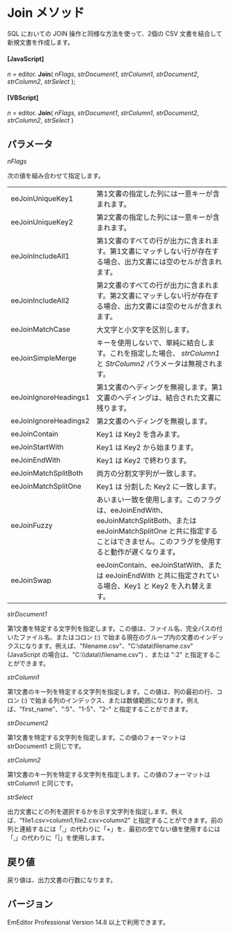 # Join メソッド

SQL においての JOIN 操作と同様な方法を使って、2個の CSV 文書を結合して新規文書を作成します。

#### \[JavaScript\]

_n_ = editor. **Join**( _nFlags_, _strDocument1_, _strColumn1_, _strDocument2_, _strColumn2_, _strSelect_ );

#### \[VBScript\]

_n_ = editor. **Join**( _nFlags_, _strDocument1_, _strColumn1_, _strDocument2_, _strColumn2_, _strSelect_ )

## パラメータ

_nFlags_

次の値を組み合わせて指定します。

|     |     |
| --- | --- |
| eeJoinUniqueKey1 | 第1文書の指定した列には一意キーが含まれます。 |
| eeJoinUniqueKey2 | 第2文書の指定した列には一意キーが含まれます。 |
| eeJoinIncludeAll1 | 第1文書のすべての行が出力に含まれます。第1文書にマッチしない行が存在する場合、出力文書には空のセルが含まれます。 |
| eeJoinIncludeAll2 | 第2文書のすべての行が出力に含まれます。第2文書にマッチしない行が存在する場合、出力文書には空のセルが含まれます。 |
| eeJoinMatchCase | 大文字と小文字を区別します。 |
| eeJoinSimpleMerge | キーを使用しないで、単純に結合します。これを指定した場合、 _strColumn1_ と _StrColumn2_ パラメータは無視されます。 |
| eeJoinIgnoreHeadings1 | 第1文書のヘディングを無視します。第1文書のヘディングは、結合された文書に残ります。 |
| eeJoinIgnoreHeadings2 | 第2文書のヘディングを無視します。 |
| eeJoinContain | Key1 は Key2 を含みます。 |
| eeJoinStartWith | Key1 は Key2 から始まります。 |
| eeJoinEndWith | Key1 は Key2 で終わります。 |
| eeJoinMatchSplitBoth | 両方の分割文字列が一致します。 |
| eeJoinMatchSplitOne | Key1 は 分割した Key2 に一致します。 |
| eeJoinFuzzy | あいまい一致を使用します。このフラグは、eeJoinEndWith、eeJoinMatchSplitBoth、または eeJoinMatchSplitOne と共に指定することはできません。このフラグを使用すると動作が遅くなります。 |
| eeJoinSwap | eeJoinContain、eeJoinStatWith、または eeJoinEndWith と共に指定されている場合、Key1 と Key2 を入れ替えます。 |

_strDocument1_

第1文書を特定する文字列を指定します。この値は、ファイル名、完全パスの付いたファイル名、またはコロン (:) で始まる現在のグループ内の文書のインデックスになります。例えば、"filename.csv"、"C:\\data\\filename.csv" (JavaScript の場合は、"C:\\\data\\\filename.csv") 、または ":2" と指定することができます。

_strColumn1_

第1文書のキー列を特定する文字列を指定します。この値は、列の最初の行、コロン (:) で始まる列のインデックス、または数値範囲になります。例えば、"first\_name"、":5"、"1-5"、"2-" と指定することができます。

_strDocument2_

第1文書を特定する文字列を指定します。この値のフォーマットは strDocument1 と同じです。

_strColumn2_

第1文書のキー列を特定する文字列を指定します。この値のフォーマットは strColumn1 と同じです。

_strSelect_

出力文書にどの列を選択するかを示す文字列を指定します。例えば、"file1.csv>column1,file2.csv>column2" と指定することができます。前の列と連結するには「,」の代わりに「+」を、最初の空でない値を使用するには「,」の代わりに「\|」を使用します。

## 戻り値

戻り値は、出力文書の行数になります。

## バージョン

EmEditor Professional Version 14.8 以上で利用できます。